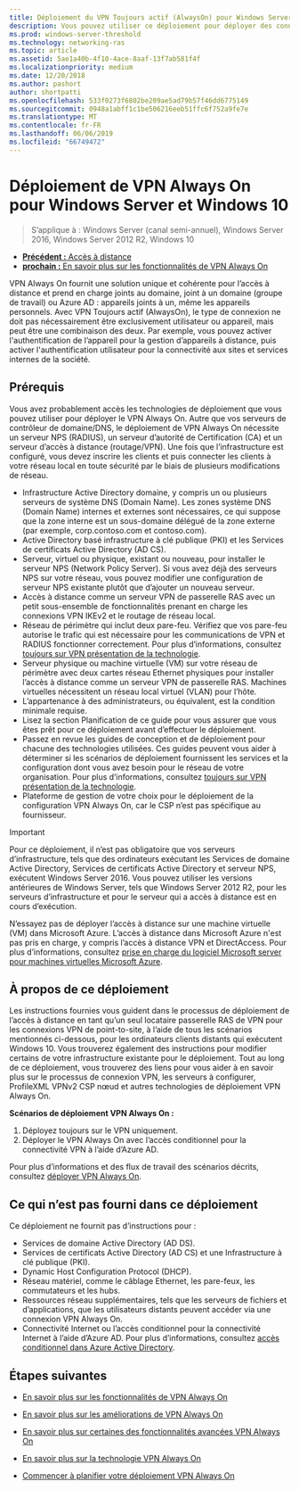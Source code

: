 ```yaml
---
title: Déploiement du VPN Toujours actif (AlwaysOn) pour Windows Server et Windows 10
description: Vous pouvez utiliser ce déploiement pour déployer des connexions toujours sur réseau privé virtuel (VPN) pour les employés distants à l’aide d’un accès à distance dans Windows Server 2016 ou version ultérieure et les profils VPN Always On pour les ordinateurs clients Windows 10.
ms.prod: windows-server-threshold
ms.technology: networking-ras
ms.topic: article
ms.assetid: 5ae1a40b-4f10-4ace-8aaf-13f7ab581f4f
ms.localizationpriority: medium
ms.date: 12/20/2018
ms.author: pashort
author: shortpatti
ms.openlocfilehash: 533f0273f6802be209ae5ad79b57f46dd6775149
ms.sourcegitcommit: 0948a1abff1c1be506216eeb51ffc6f752a9fe7e
ms.translationtype: MT
ms.contentlocale: fr-FR
ms.lasthandoff: 06/06/2019
ms.locfileid: "66749472"
---
```

# <a name="always-on-vpn-deployment-for-windows-server-and-windows-10"></a>Déploiement de VPN Always On pour Windows Server et Windows 10

>S’applique à : Windows Server (canal semi-annuel), Windows Server 2016, Windows Server 2012 R2, Windows 10

- [**Précédent :** Accès à distance](../../../Remote-Access.md)<br>
- [**prochain :** En savoir plus sur les fonctionnalités de VPN Always On](../../vpn-map-da.md)

VPN Always On fournit une solution unique et cohérente pour l’accès à distance et prend en charge joints au domaine, joint à un domaine (groupe de travail) ou Azure AD : appareils joints à un, même les appareils personnels. Avec VPN Toujours actif (AlwaysOn), le type de connexion ne doit pas nécessairement être exclusivement utilisateur ou appareil, mais peut être une combinaison des deux. Par exemple, vous pouvez activer l'authentification de l’appareil pour la gestion d’appareils à distance, puis activer l'authentification utilisateur pour la connectivité aux sites et services internes de la société.

## <a name="prerequisites"></a>Prérequis

Vous avez probablement accès les technologies de déploiement que vous pouvez utiliser pour déployer le VPN Always On. Autre que vos serveurs de contrôleur de domaine/DNS, le déploiement de VPN Always On nécessite un serveur NPS (RADIUS), un serveur d’autorité de Certification (CA) et un serveur d’accès à distance (routage/VPN). Une fois que l’infrastructure est configuré, vous devez inscrire les clients et puis connecter les clients à votre réseau local en toute sécurité par le biais de plusieurs modifications de réseau.

- Infrastructure Active Directory domaine, y compris un ou plusieurs serveurs de système DNS (Domain Name). Les zones système DNS (Domain Name) internes et externes sont nécessaires, ce qui suppose que la zone interne est un sous-domaine délégué de la zone externe (par exemple, corp.contoso.com et contoso.com).
- Active Directory basé infrastructure à clé publique (PKI) et les Services de certificats Active Directory (AD CS).
- Serveur, virtuel ou physique, existant ou nouveau, pour installer le serveur NPS (Network Policy Server). Si vous avez déjà des serveurs NPS sur votre réseau, vous pouvez modifier une configuration de serveur NPS existante plutôt que d’ajouter un nouveau serveur.
- Accès à distance comme un serveur VPN de passerelle RAS avec un petit sous-ensemble de fonctionnalités prenant en charge les connexions VPN IKEv2 et le routage de réseau local.
- Réseau de périmètre qui inclut deux pare-feu.  Vérifiez que vos pare-feu autorise le trafic qui est nécessaire pour les communications de VPN et RADIUS fonctionner correctement. Pour plus d’informations, consultez [toujours sur VPN présentation de la technologie](../always-on-vpn-technology-overview.md).
- Serveur physique ou machine virtuelle (VM) sur votre réseau de périmètre avec deux cartes réseau Ethernet physiques pour installer l’accès à distance comme un serveur VPN de passerelle RAS. Machines virtuelles nécessitent un réseau local virtuel (VLAN) pour l’hôte. 
- L’appartenance à des administrateurs, ou équivalent, est la condition minimale requise.
- Lisez la section Planification de ce guide pour vous assurer que vous êtes prêt pour ce déploiement avant d’effectuer le déploiement.
- Passez en revue les guides de conception et de déploiement pour chacune des technologies utilisées. Ces guides peuvent vous aider à déterminer si les scénarios de déploiement fournissent les services et la configuration dont vous avez besoin pour le réseau de votre organisation. Pour plus d’informations, consultez [toujours sur VPN présentation de la technologie](../always-on-vpn-technology-overview.md).
- Plateforme de gestion de votre choix pour le déploiement de la configuration VPN Always On, car le CSP n’est pas spécifique au fournisseur.

>[!IMPORTANT]
>Pour ce déploiement, il n’est pas obligatoire que vos serveurs d’infrastructure, tels que des ordinateurs exécutant les Services de domaine Active Directory, Services de certificats Active Directory et serveur NPS, exécutent Windows Server 2016. Vous pouvez utiliser les versions antérieures de Windows Server, tels que Windows Server 2012 R2, pour les serveurs d’infrastructure et pour le serveur qui a accès à distance est en cours d’exécution.
>
>N’essayez pas de déployer l’accès à distance sur une machine virtuelle (VM) dans Microsoft Azure. L’accès à distance dans Microsoft Azure n'est pas pris en charge, y compris l’accès à distance VPN et DirectAccess. Pour plus d’informations, consultez [prise en charge du logiciel Microsoft server pour machines virtuelles Microsoft Azure](https://support.microsoft.com/help/2721672/microsoft-server-software-support-for-microsoft-azure-virtual-machines).

## <a name="about-this-deployment"></a>À propos de ce déploiement

Les instructions fournies vous guident dans le processus de déploiement de l’accès à distance en tant qu’un seul locataire passerelle RAS de VPN pour les connexions VPN de point-to-site, à l’aide de tous les scénarios mentionnés ci-dessous, pour les ordinateurs clients distants qui exécutent Windows 10. Vous trouverez également des instructions pour modifier certains de votre infrastructure existante pour le déploiement. Tout au long de ce déploiement, vous trouverez des liens pour vous aider à en savoir plus sur le processus de connexion VPN, les serveurs à configurer, ProfileXML VPNv2 CSP nœud et autres technologies de déploiement VPN Always On.

**Scénarios de déploiement VPN Always On :**

1. Déployez toujours sur le VPN uniquement.
2. Déployer le VPN Always On avec l’accès conditionnel pour la connectivité VPN à l’aide d’Azure AD.

Pour plus d’informations et des flux de travail des scénarios décrits, consultez [déployer VPN Always On](always-on-vpn-deploy-deployment.md).

## <a name="what-isnt-provided-in-this-deployment"></a>Ce qui n’est pas fourni dans ce déploiement

Ce déploiement ne fournit pas d’instructions pour :

- Services de domaine Active Directory (AD DS).
- Services de certificats Active Directory (AD CS) et une Infrastructure à clé publique (PKI).
- Dynamic Host Configuration Protocol (DHCP).
- Réseau matériel, comme le câblage Ethernet, les pare-feux, les commutateurs et les hubs.
- Ressources réseau supplémentaires, tels que les serveurs de fichiers et d’applications, que les utilisateurs distants peuvent accéder via une connexion VPN Always On.
- Connectivité Internet ou l’accès conditionnel pour la connectivité Internet à l’aide d’Azure AD. Pour plus d’informations, consultez [accès conditionnel dans Azure Active Directory](https://docs.microsoft.com/azure/active-directory/active-directory-conditional-access-azure-portal).

## <a name="next-steps"></a>Étapes suivantes

- [En savoir plus sur les fonctionnalités de VPN Always On](../../vpn-map-da.md)

- [En savoir plus sur les améliorations de VPN Always On](../always-on-vpn-enhancements.md)

- [En savoir plus sur certaines des fonctionnalités avancées VPN Always On](always-on-vpn-adv-options.md)

- [En savoir plus sur la technologie VPN Always On](../always-on-vpn-technology-overview.md)

- [Commencer à planifier votre déploiement VPN Always On](always-on-vpn-deploy-deployment.md)